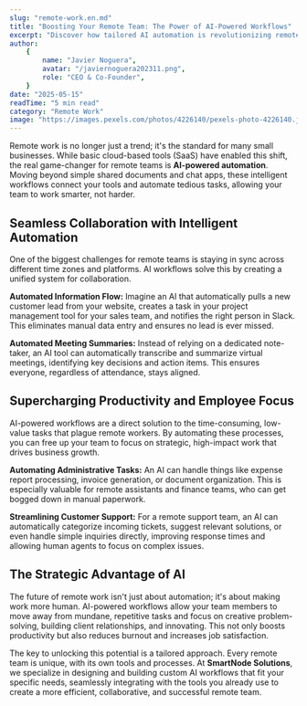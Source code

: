 ```yaml
---
slug: "remote-work.en.md"
title: "Boosting Your Remote Team: The Power of AI-Powered Workflows"
excerpt: "Discover how tailored AI automation is revolutionizing remote work, enabling your team to collaborate more effectively and get more done."
author:
    {
        name: "Javier Noguera",
        avatar: "/javiernoguera202311.png",
        role: "CEO & Co-Founder",
    }
date: "2025-05-15"
readTime: "5 min read"
category: "Remote Work"
image: "https://images.pexels.com/photos/4226140/pexels-photo-4226140.jpeg"
---
```


Remote work is no longer just a trend; it's the standard for many small businesses. While basic cloud-based tools (SaaS) have enabled this shift, the real game-changer for remote teams is **AI-powered automation**. Moving beyond simple shared documents and chat apps, these intelligent workflows connect your tools and automate tedious tasks, allowing your team to work smarter, not harder.

## Seamless Collaboration with Intelligent Automation

One of the biggest challenges for remote teams is staying in sync across different time zones and platforms. AI workflows solve this by creating a unified system for collaboration.

**Automated Information Flow:** Imagine an AI that automatically pulls a new customer lead from your website, creates a task in your project management tool for your sales team, and notifies the right person in Slack. This eliminates manual data entry and ensures no lead is ever missed.

**Automated Meeting Summaries:** Instead of relying on a dedicated note-taker, an AI tool can automatically transcribe and summarize virtual meetings, identifying key decisions and action items. This ensures everyone, regardless of attendance, stays aligned.

## Supercharging Productivity and Employee Focus

AI-powered workflows are a direct solution to the time-consuming, low-value tasks that plague remote workers. By automating these processes, you can free up your team to focus on strategic, high-impact work that drives business growth.

**Automating Administrative Tasks:** An AI can handle things like expense report processing, invoice generation, or document organization. This is especially valuable for remote assistants and finance teams, who can get bogged down in manual paperwork.

**Streamlining Customer Support:** For a remote support team, an AI can automatically categorize incoming tickets, suggest relevant solutions, or even handle simple inquiries directly, improving response times and allowing human agents to focus on complex issues.

## The Strategic Advantage of AI

The future of remote work isn't just about automation; it's about making work more human. AI-powered workflows allow your team members to move away from mundane, repetitive tasks and focus on creative problem-solving, building client relationships, and innovating. This not only boosts productivity but also reduces burnout and increases job satisfaction.

The key to unlocking this potential is a tailored approach. Every remote team is unique, with its own tools and processes. At **SmartNode Solutions**, we specialize in designing and building custom AI workflows that fit your specific needs, seamlessly integrating with the tools you already use to create a more efficient, collaborative, and successful remote team.
